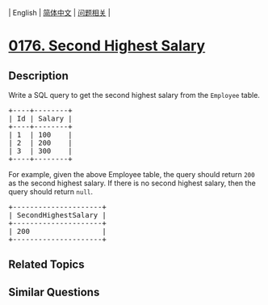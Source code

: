 
| English | [简体中文](README.md) | [问题相关](QUESTION.md) |
# [0176. Second Highest Salary](https://leetcode-cn.com/problems/second-highest-salary/)
## Description
<p>Write a SQL query to get the second highest salary from the <code>Employee</code> table.</p>

<pre>
+----+--------+
| Id | Salary |
+----+--------+
| 1  | 100    |
| 2  | 200    |
| 3  | 300    |
+----+--------+
</pre>

<p>For example, given the above Employee table, the query should return <code>200</code> as the second highest salary. If there is no second highest salary, then the query should return <code>null</code>.</p>

<pre>
+---------------------+
| SecondHighestSalary |
+---------------------+
| 200                 |
+---------------------+
</pre>

## Related Topics

## Similar Questions

